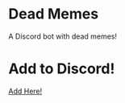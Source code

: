 # Dead Memes
A Discord bot with dead memes!


# Add to Discord!
[Add Here!](https://discord.com/api/oauth2/authorize?client_id=803750842112540732&permissions=2048&scope=bot)
